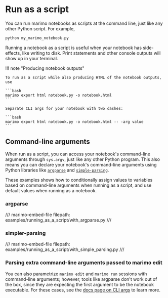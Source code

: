 # Run as a script

You can run marimo notebooks as scripts at the command line, just like
any other Python script. For example,

```bash
python my_marimo_notebook.py
```

Running a notebook as a script is useful when your notebook has side-effects,
like writing to disk. Print statements and other console outputs will show
up in your terminal.


!!! note "Producing notebook outputs"

    To run as a script while also producing HTML of the notebook outputs, use

    ```bash
    marimo export html notebook.py -o notebook.html
    ```

    Separate CLI args for your notebook with two dashes:

    ```bash
    marimo export html notebook.py -o notebook.html -- -arg value
    ```

## Command-line arguments

When run as a script, you can access your notebook's command-line arguments
through `sys.argv`, just like any other Python program. This also
means you can declare your notebook's command-line arguments using Python
libraries like [`argparse`](https://docs.python.org/3/library/argparse.html)
and [`simple-parsing`](https://github.com/lebrice/SimpleParsing).

These examples shows how to conditionally assign values to variables based on
command-line arguments when running as a script, and use default values when
running as a notebook.

### argparse

/// marimo-embed-file
    filepath: examples/running_as_a_script/with_argparse.py
///

### simpler-parsing

/// marimo-embed-file
    filepath: examples/running_as_a_script/with_simple_parsing.py
///


### Parsing extra command-line arguments passed to marimo edit

You can also parametrize `marimo edit` and `marimo run` sessions with command-line
arguments; however, tools like argparse don't work out of the box, since they are
expecting the first argument to be the notebook executable. For these cases,
see the [docs page on CLI args](../api/cli_args.md) to learn more.
